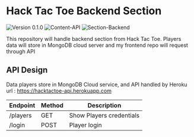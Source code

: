 # Hack Tac Toe Backend Section

![Version 0.1.0](https://img.shields.io/badge/version-0.1.0-yellowgreen.svg)
![Content-API](https://img.shields.io/badge/content-API-green.svg)
![Section-Backend](https://img.shields.io/badge/section-backend-lightgrey.svg)

This repository will handle backend section from Hack Tac Toe. Players data will store in MongoDB cloud server and my frontend repo will request through API

## API Design

Data players store in MongoDB Cloud service, and API handled by Heroku
url : https://hacktactoe-api.herokuapp.com

| Endpoint | Method | Description              |
| -------- | ------ | ------------------------ |
| /players | GET    | Show Players credentials |
| /login   | POST   | Player login             |
